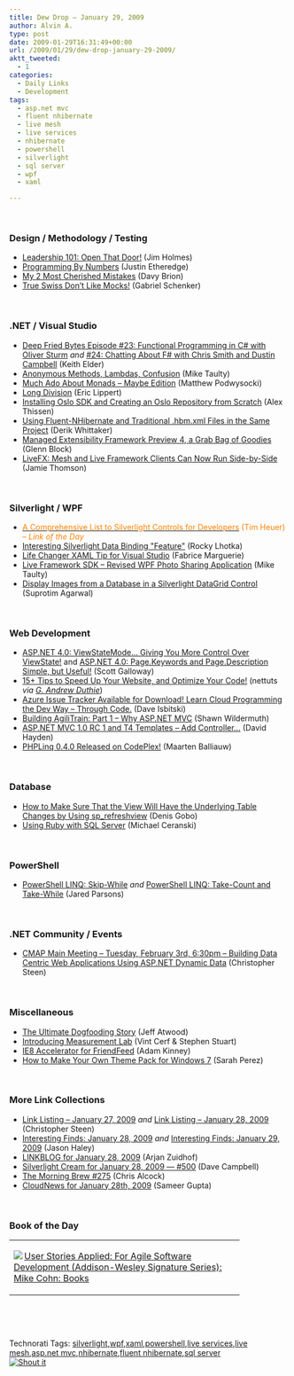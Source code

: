 ```yaml
---
title: Dew Drop – January 29, 2009
author: Alvin A.
type: post
date: 2009-01-29T16:31:49+00:00
url: /2009/01/29/dew-drop-january-29-2009/
aktt_tweeted:
  - 1
categories:
  - Daily Links
  - Development
tags:
  - asp.net mvc
  - fluent nhibernate
  - live mesh
  - live services
  - nhibernate
  - powershell
  - silverlight
  - sql server
  - wpf
  - xaml

---
```

&#160;

### Design / Methodology / Testing

  * <a href="http://frazzleddad.blogspot.com/2009/01/leadership-101-open-that-door.html" target="_blank">Leadership 101: Open That Door!</a> (Jim Holmes)
  * <a href="http://www.codethinked.com/post/2009/01/27/Programming-By-Numbers.aspx" target="_blank">Programming By Numbers</a> (Justin Etheredge)
  * <a href="http://davybrion.com/blog/2009/01/my-2-most-cherished-mistakes/" target="_blank">My 2 Most Cherished Mistakes</a> (Davy Brion)
  * <a href="http://www.lostechies.com/blogs/gabrielschenker/archive/2009/01/29/true-swiss-don-t-like-mocks.aspx" target="_blank">True Swiss Don&#8217;t Like Mocks!</a> (Gabriel Schenker)

&#160;

### .NET / Visual Studio

  * <a href="http://keithelder.net/blog/archive/2009/01/28/deep-fried-bytes-episode-23-functional-programming-in-c-with.aspx" target="_blank">Deep Fried Bytes Episode #23: Functional Programming in C# with Oliver Sturm</a>&#160;_and_&#160;<a href="http://keithelder.net/blog/archive/2009/01/28/deep-fried-bytes-episode-24-chatting-about-f-with-chris.aspx" target="_blank">#24: Chatting About F# with Chris Smith and Dustin Campbell</a> (Keith Elder)
  * <a href="http://mtaulty.com/CommunityServer/blogs/mike_taultys_blog/archive/2009/01/28/anonymous-methods-lambdas-confusion.aspx" target="_blank">Anonymous Methods, Lambdas, Confusion</a> (Mike Taulty)
  * <a href="http://weblogs.asp.net/podwysocki/archive/2009/01/28/much-ado-about-monads-maybe-edition.aspx" target="_blank">Much Ado About Monads &#8211; Maybe Edition</a> (Matthew Podwysocki)
  * <a href="http://blogs.msdn.com/ericlippert/archive/2009/01/28/long-division.aspx" target="_blank">Long Division</a> (Eric Lippert)
  * <a href="http://www.alexthissen.nl/blogs/main/archive/2009/01/28/installing-oslo-sdk-and-creating-an-oslo-repository-from-scratch.aspx" target="_blank">Installing Oslo SDK and Creating an Oslo Repository from Scratch</a> (Alex Thissen)
  * <a href="http://devlicio.us/blogs/derik_whittaker/archive/2009/01/28/using-fluent-nhibernate-and-traditional-hbm-xml-files-in-the-same-project.aspx" target="_blank">Using Fluent-NHibernate and Traditional .hbm.xml Files in the Same Project</a> (Derik Whittaker)
  * <a href="http://codebetter.com/blogs/glenn.block/archive/2009/01/28/managed-extensibility-framework-preview-4-a-grab-bag-of-goodies.aspx" target="_blank">Managed Extensibility Framework Preview 4, a Grab Bag of Goodies</a> (Glenn Block)
  * <a href="http://blogs.conchango.com/jamiethomson/archive/2009/01/29/livefx-mesh-and-live-framework-clients-can-now-run-side-by-side.aspx" target="_blank">LiveFX: Mesh and Live Framework Clients Can Now Run Side-by-Side</a> (Jamie Thomson)

&#160;

### Silverlight / WPF

  * <a href="http://timheuer.com/blog/archive/2009/01/28/comprehensive-list-of-silverlight-controls.aspx" target="_blank"><font color="#ff8000">A Comprehensive List to Silverlight Controls for Developers</font></a> <font color="#ff8000">(Tim Heuer)<em> – Link of the Day</em></font>
  * <a href="http://www.lhotka.net/weblog/InterestingSilverlightDataBindingLdquofeaturerdquo.aspx" target="_blank">Interesting Silverlight Data Binding "Feature"</a> (Rocky Lhotka)
  * <a href="http://weblogs.asp.net/fmarguerie/archive/2009/01/29/life-changer-xaml-tip-for-visual-studio.aspx" target="_blank">Life Changer XAML Tip for Visual Studio</a> (Fabrice Marguerie)
  * <a href="http://mtaulty.com/CommunityServer/blogs/mike_taultys_blog/archive/2009/01/29/live-framework-sdk-revised-wpf-photo-sharing-application.aspx" target="_blank">Live Framework SDK &#8211; Revised WPF Photo Sharing Application</a> (Mike Taulty)
  * <a href="http://www.dotnetcurry.com/ShowArticle.aspx?ID=264&AspxAutoDetectCookieSupport=1" target="_blank">Display Images from a Database in a Silverlight DataGrid Control</a> (Suprotim Agarwal)

&#160;

### Web Development

  * <a href="http://mostlylucid.net/archive/2009/01/28/1312.aspx" target="_blank">ASP.NET 4.0: ViewStateMode&#8230; Giving You More Control Over ViewState!</a> and <a href="http://mostlylucid.net/archive/2009/01/29/1313.aspx" target="_blank">ASP.NET 4.0: Page.Keywords and Page.Description Simple, but Useful!</a> (Scott Galloway)
  * <a href="http://nettuts.com/articles/general/15-tips-to-speed-up-your-website-and-optimize-your-code/" target="_blank">15+ Tips to Speed Up Your Website, and Optimize Your Code!</a> (nettuts _via_ <a href="http://blogs.msdn.com/gduthie/archive/2009/01/28/quick-morning-link.aspx" target="_blank"><em>G. Andrew Duthie</em></a>)
  * <a href="http://blogs.msdn.com/davedev/archive/2009/01/28/azure-issue-tracker-available-for-download-learn-cloud-programming-the-dev-way-through-code.aspx" target="_blank">Azure Issue Tracker Available for Download! Learn Cloud Programming the Dev Way &#8211; Through Code.</a> (Dave Isbitski)
  * <a href="http://wildermuth.com/2009/01/28/Building_AgiliTrain_Part_1_-_Why_ASP_NET_MVC" target="_blank">Building AgiliTrain: Part 1 &#8211; Why ASP.NET MVC</a> (Shawn Wildermuth)
  * <a href="http://codebetter.com/blogs/david.hayden/archive/2009/01/28/asp-net-mvc-1-0-rc1-and-t4-templates-add-controller.aspx" target="_blank">ASP.NET MVC 1.0 RC 1 and T4 Templates &#8211; Add Controller&#8230;</a> (David Hayden)
  * <a href="http://blog.maartenballiauw.be/post/2009/01/29/PHPLinq-040-released-on-CodePlex!.aspx" target="_blank">PHPLinq 0.4.0 Released on CodePlex!</a> (Maarten Balliauw)

&#160;

### Database

  * <a href="http://blogs.lessthandot.com/index.php/DataMgmt/DataDesign/how-to-make-sure-that-the-view-will-have" target="_blank">How to Make Sure That the View Will Have the Underlying Table Changes by Using sp_refreshview</a> (Denis Gobo)
  * <a href="http://codecapers.blogspot.com/2009/01/using-ruby-with-sql-server.html" target="_blank">Using Ruby with SQL Server</a> (Michael Ceranski)

&#160;

### PowerShell

  * <a href="http://blogs.msdn.com/jaredpar/archive/2009/01/14/powershell-linq-skip-while.aspx" target="_blank">PowerShell LINQ: Skip-While</a>&#160;_and_&#160;<a href="http://blogs.msdn.com/jaredpar/archive/2009/01/16/powershell-linq-take-count-and-take-while.aspx" target="_blank">PowerShell LINQ: Take-Count and Take-While</a> (Jared Parsons)

&#160;

### .NET Community / Events

  * <a href="http://dotnetjunkies.com/WebLog/csteen/archive/2009/01/28/571691.aspx" target="_blank">CMAP Main Meeting &#8211; Tuesday, February 3rd, 6:30pm &#8211; Building Data Centric Web Applications Using ASP.NET Dynamic Data</a> (Christopher Steen)

&#160;

### Miscellaneous

  * <a href="http://www.codinghorror.com/blog/archives/001217.html" target="_blank">The Ultimate Dogfooding Story</a> (Jeff Atwood)
  * <a href="http://googleblog.blogspot.com/2009/01/introducing-measurement-lab.html" target="_blank">Introducing Measurement Lab</a> (Vint Cerf & Stephen Stuart)
  * <a href="http://adamkinney.com/blog/404/default.aspx" target="_blank">IE8 Accelerator for FriendFeed</a> (Adam Kinney)
  * <a href="http://on10.net/blogs/sarahintampa/How-to-Make-Your-Own-Theme-Pack-for-Windows-7/" target="_blank">How to Make Your Own Theme Pack for Windows 7</a> (Sarah Perez)

&#160;

### More Link Collections

  * <a href="http://dotnetjunkies.com/WebLog/csteen/archive/2009/01/28/571536.aspx" target="_blank">Link Listing &#8211; January 27, 2009</a>&#160;_and_&#160;<a href="http://dotnetjunkies.com/WebLog/csteen/archive/2009/01/29/571781.aspx" target="_blank">Link Listing &#8211; January 28, 2009</a> (Christopher Steen)
  * <a href="http://jasonhaley.com/blog/archive/2009/01/28/142807.aspx" target="_blank">Interesting Finds: January 28, 2009</a>&#160;_and_&#160;<a href="http://jasonhaley.com/blog/archive/2009/01/29/142810.aspx" target="_blank">Interesting Finds: January 29, 2009</a> (Jason Haley)
  * <a href="http://www.arjansworld.com/2009/01/28/linkblog-for-january-28-2009/" target="_blank">LINKBLOG for January 28, 2009</a> (Arjan Zuidhof)
  * <a href="http://geekswithblogs.net/WynApseTechnicalMusings/archive/2009/01/28/129057.aspx" target="_blank">Silverlight Cream for January 28, 2009 &#8212; #500</a> (Dave Campbell)
  * <a href="http://blog.cwa.me.uk/2009/01/29/the-morning-brew-275/" target="_blank">The Morning Brew #275</a> (Chris Alcock)
  * <a href="http://www.cloudave.com/link/cloudnews-for-january-28th-2009" target="_blank">CloudNews for January 28th, 2009</a> (Sameer Gupta)

&#160;

### Book of the Day

<div style="padding-bottom: 0px; margin: 0px; padding-left: 0px; padding-right: 0px; display: inline; float: none; padding-top: 0px" id="scid:7dc1bd33-94bd-46fd-a20b-0131235bcd47:b1638af3-5e5a-47b5-92b2-e69af7397246" class="wlWriterSmartContent">
  <table cellspacing="0" cellpadding="2" width="400" border="0" unselectable="on">
    <tr>
      <td valign="top" width="400">
        <p>
          <a title="User Stories Applied: For Agile Software Development (Addison-Wesley Signature Series): Mike Cohn: Books" href="http://www.amazon.com/exec/obidos/ASIN/0321205685/alvinashcraft-20"><img data-recalc-dims="1" decoding="async" src="https://i0.wp.com/images.amazon.com/images/P/0321205685.01.MZZZZZZZ.jpg?w=660" border="0" align="left" style="float:left" />User Stories Applied: For Agile Software Development (Addison-Wesley Signature Series): Mike Cohn: Books</a>
        </p>
      </td>
    </tr>
  </table>
</div>

&#160;

<div style="padding-bottom: 0px; margin: 0px; padding-left: 0px; padding-right: 0px; display: inline; float: none; padding-top: 0px" id="scid:C16BAC14-9A3D-4c50-9394-FBFEF7A93539:235faa84-9735-4155-98d8-3b8f621541f6" class="wlWriterSmartContent">
  <!--dotnetkickit-->
</div>

&#160;

<div style="padding-bottom: 0px; margin: 0px; padding-left: 0px; padding-right: 0px; display: inline; float: none; padding-top: 0px" id="scid:0767317B-992E-4b12-91E0-4F059A8CECA8:b9c2a879-f338-425c-a25d-2aa78bcf67c7" class="wlWriterSmartContent">
  Technorati Tags: <a href="http://technorati.com/tags/silverlight" rel="tag">silverlight</a>,<a href="http://technorati.com/tags/wpf" rel="tag">wpf</a>,<a href="http://technorati.com/tags/xaml" rel="tag">xaml</a>,<a href="http://technorati.com/tags/powershell" rel="tag">powershell</a>,<a href="http://technorati.com/tags/live+services" rel="tag">live services</a>,<a href="http://technorati.com/tags/live+mesh" rel="tag">live mesh</a>,<a href="http://technorati.com/tags/asp.net+mvc" rel="tag">asp.net mvc</a>,<a href="http://technorati.com/tags/nhibernate" rel="tag">nhibernate</a>,<a href="http://technorati.com/tags/fluent+nhibernate" rel="tag">fluent nhibernate</a>,<a href="http://technorati.com/tags/sql+server" rel="tag">sql server</a>
</div>

<div class="wlWriterHeaderFooter" style="margin:0px; padding:0px 0px 0px 0px;">
  <div class="shoutIt">
    <a rev="vote-for" href="http://dotnetshoutout.com/Submit?url=http%3a%2f%2fwww.alvinashcraft.com%2f2009%2f01%2f29%2fdew-drop-january-29-2009%2f&title=Dew+Drop+%e2%80%93+January+29%2c+2009"><img decoding="async" alt="Shout it" src="http://dotnetshoutout.com/image.axd?url=https://morningdew-bpc6g3a0fgaxdxcu.eastus2-01.azurewebsites.net/2009/01/29/dew-drop-january-29-2009/" style="border:0px" /></a>
  </div>
</div>